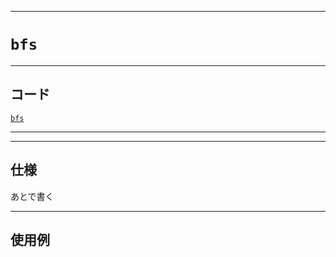 _____

# `bfs`

_____

## コード

[`bfs`](https://github.com/titanium-22/Library_py/blob/main/Graph/bfs.py)
<!-- code=https://github.com/titanium-22/Library_py/blob/main/Graph\bfs.py -->

_____


_____

## 仕様

あとで書く

_____

## 使用例

```python
```

